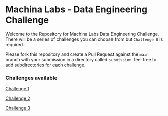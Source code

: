 # Machina Labs - Data Engineering Challenge

Welcome to the Repository for Machina Labs Data Engineering Challenge. There will be a series of challenges you can choose from but `Challenge 0` is required. 

Please fork this repository and create a Pull Request against the `main` branch with your submission in a directory called `submission`, feel free to add subdirectories for each challenge. 

### Challenges available


[Challenge 1](challanges/challenge_0.md)

[Challenge 2](challanges/challenge_1.md)

[Challenge 3](challanges/challenge_3.md)

